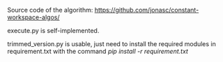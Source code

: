 Source code of the algorithm: https://github.com/jonasc/constant-workspace-algos/ 
 
execute.py is self-implemented. 

trimmed_version.py is usable, just need to install the required modules in requirement.txt with the command *pip install -r requirement.txt*
